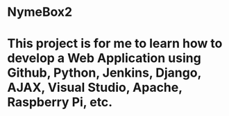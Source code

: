 # NymeBox2

# This project is for me to learn how to develop a Web Application using Github, Python, Jenkins, Django, AJAX, Visual Studio, Apache, Raspberry Pi, etc.
